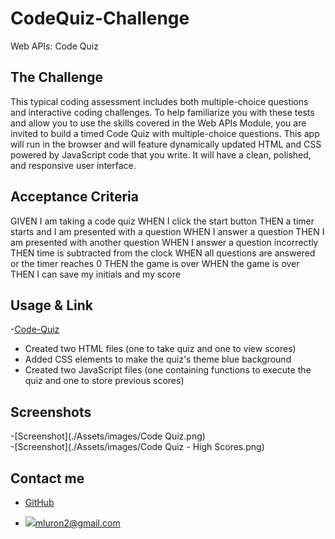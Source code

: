 # CodeQuiz-Challenge
Web APIs: Code Quiz

## The Challenge
This typical coding assessment includes both multiple-choice questions and interactive coding challenges. To help familiarize you with these tests and allow you to use the skills covered in the Web APIs Module, you are invited to build a timed Code Quiz with multiple-choice questions. This app will run in the browser and will feature dynamically updated HTML and CSS powered by JavaScript code that you write. It will have a clean, polished, and responsive user interface.

## Acceptance Criteria
GIVEN I am taking a code quiz
WHEN I click the start button
THEN a timer starts and I am presented with a question
WHEN I answer a question
THEN I am presented with another question
WHEN I answer a question incorrectly
THEN time is subtracted from the clock
WHEN all questions are answered or the timer reaches 0
THEN the game is over
WHEN the game is over
THEN I can save my initials and my score

## Usage & Link
-[Code-Quiz](https://mluron-arxfjs.github.io/CodeQuiz-Challenge/)
- Created two HTML files (one to take quiz and one to view scores)
- Added CSS elements to make the quiz's theme blue background
- Created two JavaScript files (one containing functions to execute the quiz and one to store previous scores)

## Screenshots
-[Screenshot](./Assets/images/Code Quiz.png)</br>
-[Screenshot](./Assets/images/Code Quiz - High Scores.png)

## Contact me
- [GitHub](https://github.com/mluron-ArxFjs)

- ![](https://img.shields.io/badge/Gmail-D14836?style=for-the-badge&logo=gmail&logoColor=white)mluron2@gmail.com
